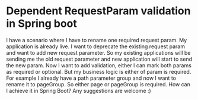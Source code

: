 
# Dependent RequestParam validation in Spring boot

I have a scenario where I have to rename one required request param. My application is already live. I want to deprecate the existing request param and want to add new request parameter. So my existing applications will be sending me the old request parameter and new application will start to send the new param.
Now I want to add validation, either I can mark both params as required or optional. But my business logic is either of param is required.
For example I already have a path parameter group and now I want to rename it to pageGroup. So either page or pageGroup is required.
How can I achieve it in Spring Boot? Any suggestions are welcome :)

        